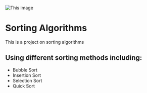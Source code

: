 ![This image](https://dab1nmslvvntp.cloudfront.net/wp-content/uploads/2017/03/1488375947sorting-array-of-objects.png)
# Sorting Algorithms
This is a project on sorting algorithms

## Using different sorting methods including:
* Bubble Sort
* Insertion Sort
* Selection Sort
* Quick Sort